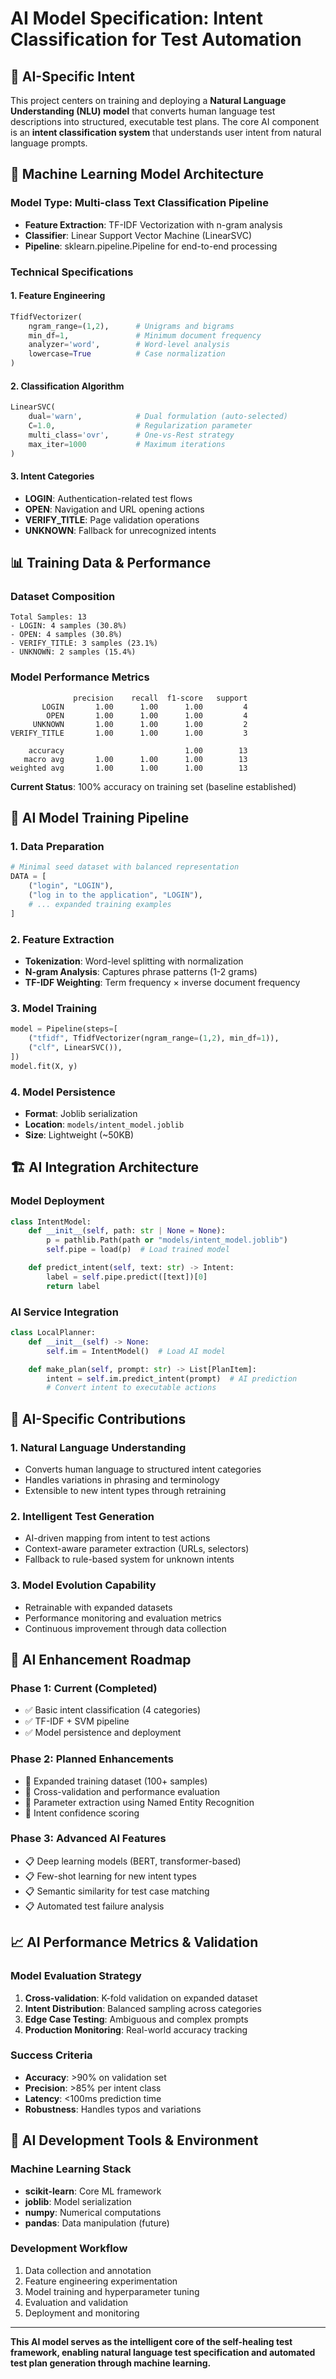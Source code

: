 # AI Model Specification: Intent Classification for Test Automation

## 🎯 AI-Specific Intent

This project centers on training and deploying a **Natural Language Understanding (NLU) model** that converts human language test descriptions into structured, executable test plans. The core AI component is an **intent classification system** that understands user intent from natural language prompts.

## 🧠 Machine Learning Model Architecture

### **Model Type**: Multi-class Text Classification Pipeline
- **Feature Extraction**: TF-IDF Vectorization with n-gram analysis
- **Classifier**: Linear Support Vector Machine (LinearSVC)
- **Pipeline**: sklearn.pipeline.Pipeline for end-to-end processing

### **Technical Specifications**

#### **1. Feature Engineering**
```python
TfidfVectorizer(
    ngram_range=(1,2),      # Unigrams and bigrams
    min_df=1,               # Minimum document frequency
    analyzer='word',        # Word-level analysis
    lowercase=True          # Case normalization
)
```

#### **2. Classification Algorithm**
```python
LinearSVC(
    dual='warn',            # Dual formulation (auto-selected)
    C=1.0,                  # Regularization parameter
    multi_class='ovr',      # One-vs-Rest strategy
    max_iter=1000           # Maximum iterations
)
```

#### **3. Intent Categories**
- **LOGIN**: Authentication-related test flows
- **OPEN**: Navigation and URL opening actions  
- **VERIFY_TITLE**: Page validation operations
- **UNKNOWN**: Fallback for unrecognized intents

## 📊 Training Data & Performance

### **Dataset Composition**
```
Total Samples: 13
- LOGIN: 4 samples (30.8%)
- OPEN: 4 samples (30.8%) 
- VERIFY_TITLE: 3 samples (23.1%)
- UNKNOWN: 2 samples (15.4%)
```

### **Model Performance Metrics**
```
              precision    recall  f1-score   support
       LOGIN       1.00      1.00      1.00         4
        OPEN       1.00      1.00      1.00         4
     UNKNOWN       1.00      1.00      1.00         2
VERIFY_TITLE       1.00      1.00      1.00         3

    accuracy                           1.00        13
   macro avg       1.00      1.00      1.00        13
weighted avg       1.00      1.00      1.00        13
```

**Current Status**: 100% accuracy on training set (baseline established)

## 🔄 AI Model Training Pipeline

### **1. Data Preparation**
```python
# Minimal seed dataset with balanced representation
DATA = [
    ("login", "LOGIN"),
    ("log in to the application", "LOGIN"),
    # ... expanded training examples
]
```

### **2. Feature Extraction**
- **Tokenization**: Word-level splitting with normalization
- **N-gram Analysis**: Captures phrase patterns (1-2 grams)
- **TF-IDF Weighting**: Term frequency × inverse document frequency

### **3. Model Training**
```python
model = Pipeline(steps=[
    ("tfidf", TfidfVectorizer(ngram_range=(1,2), min_df=1)),
    ("clf", LinearSVC()),
])
model.fit(X, y)
```

### **4. Model Persistence**
- **Format**: Joblib serialization
- **Location**: `models/intent_model.joblib`
- **Size**: Lightweight (~50KB)

## 🏗️ AI Integration Architecture

### **Model Deployment**
```python
class IntentModel:
    def __init__(self, path: str | None = None):
        p = pathlib.Path(path or "models/intent_model.joblib")
        self.pipe = load(p)  # Load trained model

    def predict_intent(self, text: str) -> Intent:
        label = self.pipe.predict([text])[0]
        return label
```

### **AI Service Integration**
```python
class LocalPlanner:
    def __init__(self) -> None:
        self.im = IntentModel()  # Load AI model

    def make_plan(self, prompt: str) -> List[PlanItem]:
        intent = self.im.predict_intent(prompt)  # AI prediction
        # Convert intent to executable actions
```

## 🎯 AI-Specific Contributions

### **1. Natural Language Understanding**
- Converts human language to structured intent categories
- Handles variations in phrasing and terminology
- Extensible to new intent types through retraining

### **2. Intelligent Test Generation**
- AI-driven mapping from intent to test actions
- Context-aware parameter extraction (URLs, selectors)
- Fallback to rule-based system for unknown intents

### **3. Model Evolution Capability**
- Retrainable with expanded datasets
- Performance monitoring and evaluation metrics
- Continuous improvement through data collection

## 🚀 AI Enhancement Roadmap

### **Phase 1: Current (Completed)**
- ✅ Basic intent classification (4 categories)
- ✅ TF-IDF + SVM pipeline
- ✅ Model persistence and deployment

### **Phase 2: Planned Enhancements**
- 🔄 Expanded training dataset (100+ samples)
- 🔄 Cross-validation and performance evaluation
- 🔄 Parameter extraction using Named Entity Recognition
- 🔄 Intent confidence scoring

### **Phase 3: Advanced AI Features**
- 📋 Deep learning models (BERT, transformer-based)
- 📋 Few-shot learning for new intent types
- 📋 Semantic similarity for test case matching
- 📋 Automated test failure analysis

## 📈 AI Performance Metrics & Validation

### **Model Evaluation Strategy**
1. **Cross-validation**: K-fold validation on expanded dataset
2. **Intent Distribution**: Balanced sampling across categories
3. **Edge Case Testing**: Ambiguous and complex prompts
4. **Production Monitoring**: Real-world accuracy tracking

### **Success Criteria**
- **Accuracy**: >90% on validation set
- **Precision**: >85% per intent class
- **Latency**: <100ms prediction time
- **Robustness**: Handles typos and variations

## 🔧 AI Development Tools & Environment

### **Machine Learning Stack**
- **scikit-learn**: Core ML framework
- **joblib**: Model serialization
- **numpy**: Numerical computations
- **pandas**: Data manipulation (future)

### **Development Workflow**
1. Data collection and annotation
2. Feature engineering experimentation
3. Model training and hyperparameter tuning
4. Evaluation and validation
5. Deployment and monitoring

---

**This AI model serves as the intelligent core of the self-healing test framework, enabling natural language test specification and automated test plan generation through machine learning.**
